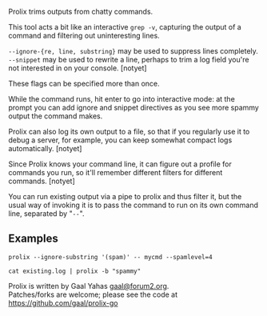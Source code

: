 Prolix trims outputs from chatty commands.

This tool acts a bit like an interactive `grep -v`, capturing the output of
a command and filtering out uninteresting lines.

`--ignore-{re, line, substring}` may be used to suppress lines completely.
`--snippet` may be used to rewrite a line, perhaps to trim a log field you're
not interested in on your console. [notyet]

These flags can be specified more than once.

While the command runs, hit enter to go into interactive mode: at the
prompt you can add ignore and snippet directives as you see more spammy
output the command makes.

Prolix can also log its own output to a file, so that if you regularly use
it to debug a server, for example, you can keep somewhat compact logs
automatically. [notyet]

Since Prolix knows your command line, it can figure out a profile for
commands you run, so it'll remember different filters for different
commands. [notyet]

You can run existing output via a pipe to prolix and thus filter it, but
the usual way of invoking it is to pass the command to run on its own
command line, separated by "`--`".

Examples
--------

`prolix --ignore-substring '(spam)' -- mycmd --spamlevel=4`

`cat existing.log | prolix -b "spammy"`



Prolix is written by Gaal Yahas <gaal@forum2.org>.  
Patches/forks are welcome; please see the code at
https://github.com/gaal/prolix-go
